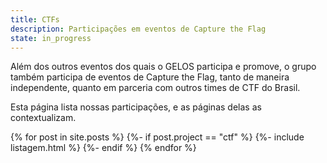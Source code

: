 ```yaml
---
title: CTFs
description: Participações em eventos de Capture the Flag
state: in_progress
---
```


Além dos outros eventos dos quais o GELOS participa e promove, o grupo também
participa de eventos de Capture the Flag, tanto de maneira independente, quanto 
em parceria com outros times de CTF do Brasil.

Esta página lista nossas participações, e as páginas delas as
contextualizam.

{% for post in site.posts %}
  {%- if post.project == "ctf" %}
    {%- include listagem.html %}
  {%- endif %}
{% endfor %}
